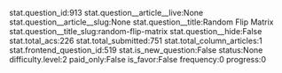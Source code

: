 stat.question_id:913
stat.question__article__live:None
stat.question__article__slug:None
stat.question__title:Random Flip Matrix
stat.question__title_slug:random-flip-matrix
stat.question__hide:False
stat.total_acs:226
stat.total_submitted:751
stat.total_column_articles:1
stat.frontend_question_id:519
stat.is_new_question:False
status:None
difficulty.level:2
paid_only:False
is_favor:False
frequency:0
progress:0
